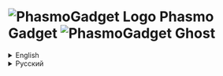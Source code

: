 # ![PhasmoGadget Logo](https://i.imgur.com/UuqEccp.png) Phasmo Gadget ![PhasmoGadget Ghost](https://i.imgur.com/77JG6Xw.png)

<details>
<summary>English</summary>

## About Phasmo Gadget
The Phasmo Gadget app for *Phasmophobia* is a companion tool designed to assist players in tracking evidence, identifying ghosts, and navigating the game's mechanics more effectively. The app streamlines gameplay by helping players keep track of clues, suggesting possible ghost types based on collected evidence, and providing reminders and hints that can be especially useful for new players or those looking to improve their investigative skills in *Phasmophobia*.

## Main features
***Main Keybinds***
- **F1**: Show/hide tool
- **F2**: Start/stop the Timer

All keybinds can be changed in Settings.

***Evidence Checklist:***
Easily track the clues you've found to help determine the ghost type.
- **Left-click**: Mark evidence as found
- **Right-click**: Mark evidence as not possible

**What Each Color Means**:
- *Green*: Marked as found evidence
- *Red*: Marked as not possible evidence based on other findings
- *Red with star*: User-marked as not possible evidence

***Difficulty / Maps:***
Select any existing map and set the difficulty level.
- **Left-click/Right-click** the button to the right of the Maps ListBox to set the difficulty for the map and Timer.

***Timer:***
Choose from a few default timers in the list box to the left of the timer. All timers change based on the selected difficulty and map.
- **Left-click**: Start the Timer
- **Right-click**: Set a custom Timer

***Reset:***
- **Left-click**: Resets all information, except for the map, difficulty, and timer.

***Other Information:***
The PG tool has many list boxes, all designed to help you organize information from the truck and journal in a structured, easily accessible way.
- **Top two boxes**: Ghost's first name and surname
- **First top box on the right**: Ghost response type
- **Second top box**: Map
- **Third top box**: Timer type
- **Group of three boxes**: Objectives

***Ghost Description:***
By pressing the arrow in the bottom-right corner, you can open a ghost description where detailed information about each ghost type is stored. Select a ghost in the list box to view its description. If an evidence item appears in green, it is a guaranteed piece of evidence for that ghost.

***Compact Mode:***
Enable Compact Mode in Settings to hide unnecessary information, like name and objectives, for a streamlined view.

***Settings:***
To open Settings, left-click on the cog icon in the top-right corner.
In Settings, you can change the app language, keybinds, size, opacity, sound settings, Compact Mode, and the app color scheme.
- **Left-click** the small color buttons on the right in Settings to set colors or enter RGB values manually.

***Help:***
If you need assistance or have forgotten some important information about Phasmophobia mechanics, open the Help page. It contains details on game mechanics, including specific phrases useful in Phasmophobia.
- **Left-click** the question mark icon in the top-right corner to open Help.

***Data Folder:***
If you encounter an error or want to customize something, you can edit files in the Data folder. Names and surnames are stored in /Data, while ghost and other information can be edited in /Data/[Language]

***Note:***
This tool is independent of Phasmophobia.
It works even without the game installed.
No game data will be read, modified, or saved.

## Screenshots
![PhasmoGadget Main](https://i.imgur.com/3TWZZln.png){width=300px} ![PhasmoGadget Settings](https://i.imgur.com/yelarrO.png){width=300px}

![PhasmoGadget Main With Ghosts](https://i.imgur.com/ZZKvCkF.png){width=300px} ![PhasmoGadget Hints](https://i.imgur.com/l4pO7Ds.png){width=300px}

## Installation and launch

### Requirements
- **OS**: Windows 10 and higher
- **Dependencies**: .Net Framework 4.8

### Installing
Simply extract all files from the archive to a folder. The folder should contain one .exe file and a Data folder.

### Launching
To launch PG, ensure all requirements are met. If everything is set up correctly, simply run the .exe file.

</details>
<details>
<summary>Русский</summary>

## О Phasmo Gadget
Приложение Phasmo Gadget для игры *Phasmophobia* — это вспомогательный инструмент, созданный для того, чтобы помочь игрокам отслеживать улики, определять типы призраков и эффективнее разбираться в механиках игры. Приложение упрощает игровой процесс, позволяя игрокам фиксировать подсказки, предлагать возможные типы призраков на основе собранных улик и предоставлять напоминания и подсказки. Это особенно полезно для новичков и тех, кто хочет улучшить свои детективные навыки в *Phasmophobia*.

## Основные возможности
***Главные горячие клавиши***
- **F1**: Показать/скрыть инструмент
- **F2**: Запустить/остановить таймер

Все горячие клавиши можно изменить в настройках.

***Список улик***
Легко отслеживайте найденные улики, чтобы определить тип призрака.
- **Левая кнопка мыши**: Отметить улику как найденную
- **Правая кнопка мыши**: Отметить улику как невозможную

**Что означают цвета**:
- *Зелёный*: Улика отмечена как найденная
- *Красный*: Улика отмечена как невозможная на основе других данных
- *Красный со звездой*: Улика вручную отмечена пользователем как невозможная

***Сложность / Карты***
Выберите любую существующую карту и установите уровень сложности.
- **Левая/Правая кнопка мыши** на кнопке справа от списка карт (Maps ListBox), чтобы установить сложность и таймер для карты.

***Таймер***
Выберите один из стандартных таймеров в списке слева от таймера. Все таймеры автоматически изменяются в зависимости от выбранной сложности и карты.
- **Левая кнопка мыши**: Запустить таймер
- **Правая кнопка мыши**: Установить пользовательский таймер

***Сброс данных***
- **Левая кнопка мыши**: Сбрасывает всю информацию, кроме карты, сложности и таймера.

***Дополнительная информация***
Приложение PG содержит множество списков, которые помогают структурировать и организовать данные из грузовика и журнала:
- **Верхние два поля**: Имя и фамилия призрака
- **Первое верхнее поле справа**: Тип отклика призрака
- **Второе верхнее поле справа**: Карта
- **Третье верхнее поле справа**: Тип таймера
- **Группа из трёх полей**: Задачи

***Описание призраков***
Нажмите стрелку в правом нижнем углу, чтобы открыть раздел описания призраков. Здесь хранится подробная информация о каждом типе призраков. Выберите призрака из списка, чтобы увидеть его описание. Если улика подсвечена зелёным, это означает, что она гарантированно относится к данному призраку.

***Компактный режим***
Включите Компактный режим в настройках, чтобы скрыть ненужную информацию, например имя или задачи, для упрощённого интерфейса.

***Настройки***
Откройте настройки, нажав на иконку шестерёнки в правом верхнем углу.
В настройках можно:
- Изменить язык приложения, горячие клавиши, размер и прозрачность
- Включить или выключить звук и Компактный режим
- Настроить цветовую схему приложения
- Цветовая схема
- Нажмите на маленькие цветные кнопки справа в настройках, чтобы выбрать цвета, или введите значения RGB вручную.

***Справка***
Если вам нужна помощь или вы забыли важную информацию о механиках Phasmophobia, откройте страницу Справки. Она содержит подробности о механиках игры, включая полезные фразы, которые работают в Phasmophobia.
- **Левая кнопка мыши**: Нажмите на значок вопроса в правом верхнем углу, чтобы открыть Справку.

***Папка Data***
Если вы столкнулись с ошибкой или хотите что-то настроить, вы можете отредактировать файлы в папке Data:
- Имена и фамилии находятся в папке /Data.
- Информация о призраках и других данных хранится в /Data/[Language].

***Примечание***
Данный инструмент является независимым от Phasmophobia.
Он работает даже без установленной игры.
Никакие игровые данные не читаются, не изменяются и не сохраняются.

## Скриншоты
![PhasmoGadget Main](https://i.imgur.com/3TWZZln.png){width=300px} ![PhasmoGadget Settings](https://i.imgur.com/yelarrO.png){width=300px}

![PhasmoGadget Main With Ghosts](https://i.imgur.com/ZZKvCkF.png){width=300px} ![PhasmoGadget Hints](https://i.imgur.com/l4pO7Ds.png){width=300px}

## Установка и запус

### Системные требования

- **ОС**: Windows 10 и выше
- **Зависимости**: .Net Framework 4.8

### Установка
Просто распакуйте все файлы из архива в папку. Папка должна содержать один .exe файл и папку Data.

### Запус
Чтобы запустить PG, убедитесь, что выполнены все системные требования. Если всё настроено правильно, просто запустите .exe файл.

</details>